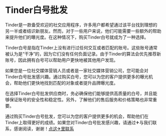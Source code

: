 # Tinder白号批发

Tinder是一款备受欢迎的社交应用程序，许多用户都希望通过该平台找到理想的另一半或者结识新朋友。然而，对于一些用户来说，他们可能需要一些额外的帮助来提升他们的曝光度。在这种情况下，购买Tinder白号就成为了一种选择。

Tinder白号是指在Tinder上没有进行过任何交互或者匹配的账号。这些账号通常被认为是“干净”的，因为它们没有任何负面记录。由于Tinder的算法会优先推荐新账号，因此拥有白号可以帮助用户更快地被其他用户发现。

如果您是一位社交媒体营销人员或者是一家社交媒体营销公司，您可能会对Tinder白号批发感兴趣。通过购买白号，您可以为您的客户提供更多的曝光机会，帮助他们更快地找到匹配的对象或者提升品牌曝光度。

在选择Tinder白号批发供应商时，务必确保他们能够提供高质量的白号，并且能够保证账号的安全性和稳定性。另外，了解他们的售后服务和价格策略也非常重要。

通过购买Tinder白号批发，您可以为您的客户提供更多的机会，帮助他们在Tinder上取得更好的成绩。如果您对Tinder白号批发感兴趣，请通过✈与我们联系，感谢阅读，谢谢！[点这✈里联系](https://www.k02.cc)